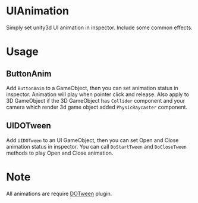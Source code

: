 # UIAnimation
Simply set unity3d UI animation in inspector. Include some common effects.

# Usage

## ButtonAnim
Add `ButtonAnim` to a GameObject, then you can set animation status in inspector. Animation will play when pointer click and release. Also apply to 3D GameObject if the 3D GameObject has `Collider` component and your camera which render 3d game object added `PhysicRaycaster` component.

## UIDOTween
Add `UIDOTween` to an UI GameObject, then you can set Open and Close animation status in inspector. You can call `DoStartTween` and `DoCloseTween` methods to play Open and Close animation.

# Note
All animations are require [DOTween](http://dotween.demigiant.com/) plugin.

